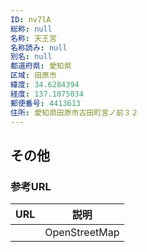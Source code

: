 ```yaml
---
ID: nv7lA
総称: null
名称: 天王宮
名称読み: null
別名: null
都道府県: 愛知県
区域: 田原市
緯度: 34.6284394
経度: 137.1075034
郵便番号: 4413613
住所: 愛知県田原市古田町宮ノ前３２
---
```


## その他

### 参考URL

| URL | 説明          |
| --- | ------------- |
|     | OpenStreetMap |
